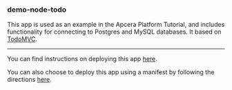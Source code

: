 ### demo-node-todo

This app is used as an example in the Apcera Platform Tutorial, and includes functionality for connecting to Postgres and MySQL databases. It based on [TodoMVC](http://todomvc.com/).

-----

You can find instructions on deploying this app [here](http://docs.apcera.com/quickstart/walkthrough/#deploy-a-web-app).

You can also choose to deploy this app using a manifest by following the directions [here](http://docs.apcera.com/tutorials/deploy-manifest/).
